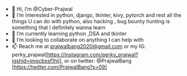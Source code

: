 - 👋 Hi, I’m @Cyber-Prajwal
- 👀 I’m interested in python, django, tkinter, kivy, pytorch and rest all the things U can do with python, also hacking , bug bounty hunting is something that I definitely wanna learn
- 🌱 I’m currently learning python ,DSA and tkinter
- 💞️ I’m looking to collaborate on anything I can help with
- 📫 Reach me at prajwalbang2020@gmail.com or my IG: perky_prajwal[https://instagram.com/perky_prajwal?igshid=jmqcbxsf1hlj], or on twitter: @PrajwalBang [https://twitter.com/PrajwalBang?s=09]
<!---
Cyber-Prajwal/Cyber-Prajwal is a ✨ special ✨ repository because its `README.md` (this file) appears on your GitHub profile.
You can click the Preview link to take a look at your changes.
--->
